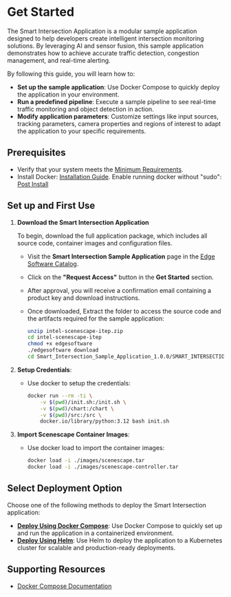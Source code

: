 # Get Started

<!--
**Sample Description**: Provide a brief overview of the application and its purpose.
-->
The Smart Intersection Application is a modular sample application designed to help developers create intelligent intersection monitoring solutions. By leveraging AI and sensor fusion, this sample application demonstrates how to achieve accurate traffic detection, congestion management, and real-time alerting.

<!--
**What You Can Do**: Highlight the developer workflows supported by the guide.
-->
By following this guide, you will learn how to:
- **Set up the sample application**: Use Docker Compose to quickly deploy the application in your environment.
- **Run a predefined pipeline**: Execute a sample pipeline to see real-time traffic monitoring and object detection in action.
- **Modify application parameters**: Customize settings like input sources, tracking parameters, camera properties and regions of interest to adapt the application to your specific requirements.


## Prerequisites
- Verify that your system meets the [Minimum Requirements](./system-requirements.md).
- Install Docker: [Installation Guide](https://docs.docker.com/get-docker/). Enable running docker without "sudo": [Post Install](https://docs.docker.com/engine/install/linux-postinstall/)

<!--
**Setup and First Use**: Include installation instructions, basic operation, and initial validation.
-->
## Set up and First Use

<!--
**User Story 1**: Setting Up the Application  
- **As a developer**, I want to set up the application in my environment, so that I can start exploring its functionality.

**Acceptance Criteria**:
1. Step-by-step instructions for downloading and installing the application.
2. Verification steps to ensure successful setup.
3. Troubleshooting tips for common installation issues.
-->

1. **Download the Smart Intersection Application**

    To begin, download the full application package, which includes all source code, container images and configuration files.
        
    - Visit the **Smart Intersection Sample Application** page in the [Edge Software Catalog](https://edgesoftwarecatalog.intel.com/).
    - Click on the **"Request Access"** button in the **Get Started** section.
 
    - After approval, you will receive a confirmation email containing a product key and download instructions.
 
    - Once downloaded, Extract the folder to access the source code and the artifacts required for the sample application:
      ```bash
      unzip intel-scenescape-itep.zip
      cd intel-scenescape-itep
      chmod +x edgesoftware
      ./edgesoftware download
      cd Smart_Intersection_Sample_Application_1.0.0/SMART_INTERSECTION/smart_intersection/
      ```

2. **Setup Credentials**:
    - Use docker to setup the credentials:
      ```bash
      docker run --rm -ti \
          -v $(pwd)/init.sh:/init.sh \
          -v $(pwd)/chart:/chart \
          -v $(pwd)/src:/src \
          docker.io/library/python:3.12 bash init.sh
      ```

3. **Import Scenescape Container Images**:
    - Use docker load to import the container images:
      ```bash
      docker load -i ./images/scenescape.tar
      docker load -i ./images/scenescape-controller.tar
      ```
## Select Deployment Option

Choose one of the following methods to deploy the Smart Intersection application:

- **[Deploy Using Docker Compose](./how-to-deploy-docker.md)**: Use Docker Compose to quickly set up and run the application in a containerized environment.
- **[Deploy Using Helm](./how-to-deploy-helm.md)**: Use Helm to deploy the application to a Kubernetes cluster for scalable and production-ready deployments.

## Supporting Resources
- [Docker Compose Documentation](https://docs.docker.com/compose/)
